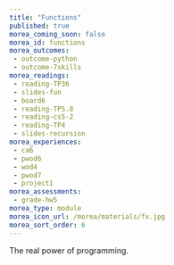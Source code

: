 ```yaml
---
title: "Functions"
published: true
morea_coming_soon: false
morea_id: functions
morea_outcomes:
 - outcome-python
 - outcome-7skills
morea_readings:
 - reading-TP36
 - slides-fun
 - board6
 - reading-TP5.8 
 - reading-cs5-2
 - reading-TP4
 - slides-recursion
morea_experiences:
 - ca6
 - pwod6
 - wod4
 - pwod7
 - project1
morea_assessments:
 - grade-hw5
morea_type: module
morea_icon_url: /morea/materials/fx.jpg
morea_sort_order: 6
---
```


The real power of programming.